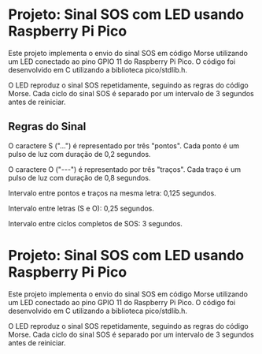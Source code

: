 
# Projeto: Sinal SOS com LED usando Raspberry Pi Pico

Este projeto implementa o envio do sinal SOS em código Morse utilizando um LED conectado ao pino GPIO 11 do Raspberry Pi Pico. O código foi desenvolvido em C utilizando a biblioteca pico/stdlib.h.

O LED reproduz o sinal SOS repetidamente, seguindo as regras do código Morse. Cada ciclo do sinal SOS é separado por um intervalo de 3 segundos antes de reiniciar.





## Regras do Sinal

O caractere S ("...") é representado por três "pontos". Cada ponto é um pulso de luz com duração de 0,2 segundos.

O caractere O ("---") é representado por três "traços". Cada traço é um pulso de luz com duração de 0,8 segundos.

Intervalo entre pontos e traços na mesma letra: 0,125 segundos.

Intervalo entre letras (S e O): 0,25 segundos.

Intervalo entre ciclos completos de SOS: 3 segundos.


# Projeto: Sinal SOS com LED usando Raspberry Pi Pico

Este projeto implementa o envio do sinal SOS em código Morse utilizando um LED conectado ao pino GPIO 11 do Raspberry Pi Pico. O código foi desenvolvido em C utilizando a biblioteca pico/stdlib.h.

O LED reproduz o sinal SOS repetidamente, seguindo as regras do código Morse. Cada ciclo do sinal SOS é separado por um intervalo de 3 segundos antes de reiniciar.




